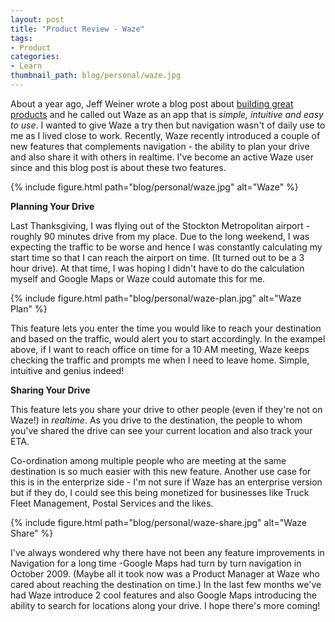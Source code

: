 ```yaml
---
layout: post
title: "Product Review - Waze"
tags:
- Product
categories:
- Learn
thumbnail_path: blog/personal/waze.jpg
---
```


About a year ago, Jeff Weiner wrote a blog post about [building great products](https://www.linkedin.com/pulse/what-makes-truly-great-product-jeff-weiner) and he called out Waze as an app that is *simple, intuitive and easy to use*. I wanted to give Waze a try then but navigation wasn't of daily use to me as I lived close to work. Recently, Waze recently introduced a couple of new features that complements navigation - the ability to plan your drive and also share it with others in realtime. I've become an active Waze user since and this blog post is about these two features.

{% include figure.html path="blog/personal/waze.jpg" alt="Waze" %}

**Planning Your Drive**

Last Thanksgiving, I was flying out of the Stockton Metropolitan airport - roughly 90 minutes drive from my place. Due to the long weekend, I was expecting the traffic to be worse and hence I was constantly calculating my start time so that I can reach the airport on time. (It turned out to be a 3 hour drive). At that time, I was hoping I didn't have to do the calculation myself and Google Maps or Waze could automate this for me.

{% include figure.html path="blog/personal/waze-plan.jpg" alt="Waze Plan" %}

This feature lets you enter the time you would like to reach your destination and based on the traffic, would alert you to start accordingly. In the exampel above, if I want to reach office on time for a 10 AM meeting, Waze keeps checking the traffic and prompts me when I need to leave home. Simple, intuitive and genius indeed!

**Sharing Your Drive**

This feature lets you share your drive to other people (even if they're not on Waze!) in *realtime*. As you drive to the destination, the people to whom you've shared the drive can see your current location and also track your ETA.

Co-ordination among multiple people who are meeting at the same destination is so much easier with this new feature. Another use case for this is in the enterprize side - I'm not sure if Waze has an enterprise version but if they do, I could see this being monetized for businesses like Truck Fleet Management, Postal Services and the likes.

{% include figure.html path="blog/personal/waze-share.jpg" alt="Waze Share" %}

I've always wondered why there have not been any feature improvements in Navigation for a long time -Google Maps had turn by turn navigation in October 2009. (Maybe all it took now was a Product Manager at Waze who cared about reaching the destination on time.) In the last few months we've had Waze introduce 2 cool features and also Google Maps introducing the ability to search for locations along your drive. I hope there's more coming!